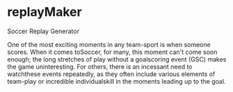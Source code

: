 # replayMaker
Soccer Replay Generator

One of the most exciting moments in any team-sport is when someone scores.  When it comes toSoccer,  for  many,  this  moment  can't  come  soon  enough;  the  long  stretches  of  play  without  a  goalscoring event (GSC) makes the game uninteresting.  For others, there is an incessant need to watchthese events repeatedly, as they often include various elements of team-play or incredible individualskill in the moments leading up to the goal.
